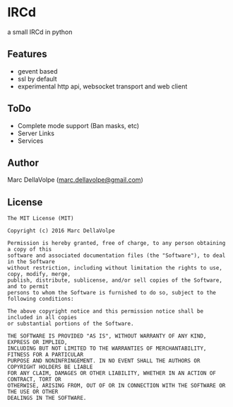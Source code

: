 # IRCd

a small IRCd in python

## Features
  - gevent based
  - ssl by default
  - experimental http api, websocket transport and web client

## ToDo
 - Complete mode support (Ban masks, etc)
 - Server Links
 - Services

## Author

Marc DellaVolpe  (marc.dellavolpe@gmail.com)

## License
    The MIT License (MIT)

    Copyright (c) 2016 Marc DellaVolpe

    Permission is hereby granted, free of charge, to any person obtaining a copy of this
    software and associated documentation files (the "Software"), to deal in the Software
    without restriction, including without limitation the rights to use, copy, modify, merge,
    publish, distribute, sublicense, and/or sell copies of the Software, and to permit
    persons to whom the Software is furnished to do so, subject to the following conditions:

    The above copyright notice and this permission notice shall be included in all copies
    or substantial portions of the Software.

    THE SOFTWARE IS PROVIDED "AS IS", WITHOUT WARRANTY OF ANY KIND, EXPRESS OR IMPLIED,
    INCLUDING BUT NOT LIMITED TO THE WARRANTIES OF MERCHANTABILITY, FITNESS FOR A PARTICULAR
    PURPOSE AND NONINFRINGEMENT. IN NO EVENT SHALL THE AUTHORS OR COPYRIGHT HOLDERS BE LIABLE
    FOR ANY CLAIM, DAMAGES OR OTHER LIABILITY, WHETHER IN AN ACTION OF CONTRACT, TORT OR
    OTHERWISE, ARISING FROM, OUT OF OR IN CONNECTION WITH THE SOFTWARE OR THE USE OR OTHER
    DEALINGS IN THE SOFTWARE.

